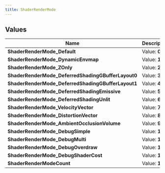 ```yaml
---
title: ShaderRenderMode
---
```


## Values
| Name | Description |
| ---- | ----------- |
| **ShaderRenderMode_Default** | Value: **0** |
| **ShaderRenderMode_DynamicEnvmap** | Value: **1** |
| **ShaderRenderMode_ZOnly** | Value: **2** |
| **ShaderRenderMode_DeferredShadingGBufferLayout0** | Value: **3** |
| **ShaderRenderMode_DeferredShadingGBufferLayout1** | Value: **4** |
| **ShaderRenderMode_DeferredShadingEmissive** | Value: **5** |
| **ShaderRenderMode_DeferredShadingUnlit** | Value: **6** |
| **ShaderRenderMode_VelocityVector** | Value: **7** |
| **ShaderRenderMode_DistortionVector** | Value: **8** |
| **ShaderRenderMode_AmbientOcclusionVolume** | Value: **9** |
| **ShaderRenderMode_DebugSimple** | Value: **10** |
| **ShaderRenderMode_DebugMulti** | Value: **11** |
| **ShaderRenderMode_DebugOverdraw** | Value: **12** |
| **ShaderRenderMode_DebugShaderCost** | Value: **13** |
| **ShaderRenderModeCount** | Value: **14** |

